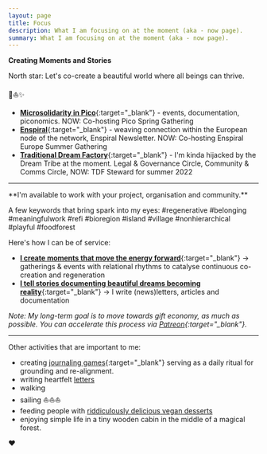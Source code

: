```yaml
---
layout: page
title: Focus
description: What I am focusing on at the moment (aka - now page).
summary: What I am focusing on at the moment (aka - now page).
---
```


**Creating Moments and Stories**

North star: Let's co-create a beautiful world where all beings can thrive.

<p>🌳⛵️✨</p>

- [**Microsolidarity in Pico**](https://pico.microsolidarity.cc){:target="_blank"} - events, documentation, piconomics. NOW: Co-hosting Pico Spring Gathering
- [**Enspiral**](https://enspiral.com){:target="_blank"} - weaving connection within the European node of the network, Enspiral Newsletter. NOW: Co-hosting Enspiral Europe Summer Gathering
- [**Traditional Dream Factory**](https://traditionaldreamfactory.com){:target="_blank"} - I'm kinda hijacked by the Dream Tribe at the moment. Legal & Governance Circle, Community & Comms Circle, NOW: TDF Steward for summer 2022

<p></p>
<hr>
<p></p>
**I'm available to work with your project, organisation and community.**

A few keywords that bring spark into my eyes: #regenerative #belonging #meaningfulwork #refi #bioregion #island #village #nonhierarchical #playful #foodforest

Here's how I can be of service:

- [**I create moments that move the energy forward**](/experiences){:target="_blank"} -> gatherings & events with relational rhythms to catalyse continuous co-creation and regeneration
- [**I tell stories documenting beautiful dreams becoming reality**](/documentation){:target="_blank"} -> I write (news)letters, articles and documentation

*Note: My long-term goal is to move towards gift economy, as much as possible. You can accelerate this process via [Patreon](https://www.patreon.com/michalkorzonek){:target="_blank"}.*
<p></p>
<hr>
<p></p>
Other activities that are important to me:

- creating [journaling games](https://journalsmarter.com){:target="_blank"} serving as a daily ritual for grounding and re-alignment. 
- writing heartfelt [letters](/letters)
- walking
- sailing ⛵️⛵️⛵️
- feeding people with [riddiculously delicious vegan desserts](/tag/nomz)
- enjoying simple life in a tiny wooden cabin in the middle of a magical forest.

♥